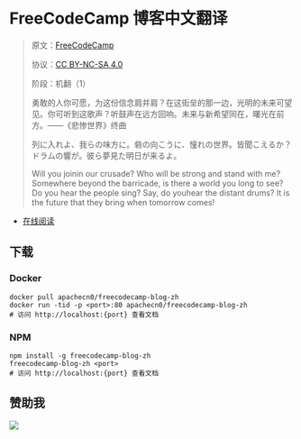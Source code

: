 <!--
    需要填充的占位符：
    
    README.md
    
        FreeCodeCamp 博客中文翻译：文档中文名
        FreeCodeCamp：文档英文名
        https://www.freecodecamp.org/news/：文档原始链接
        fcc：域名前缀
        飞龙：负责人名称
        wizardforcel：负责人 Github 用户名
        562826179：负责人 QQ
        freecodecamp-blog-zh：ApacheCN 的 Github 仓库名称
        freecodecamp-blog-zh：DockerHub 仓库名称
        freecodecamp-blog-zh：PYPI 包名称
        freecodecamp-blog-zh：NPM 包名称
    
    CNAME
    
        fcc：域名前缀

    index.html
    
        FreeCodeCamp 博客中文翻译：文档中文名
        #0C3C26：显示颜色
        freecodecamp-blog-zh：ApacheCN 的 Github 仓库名称

    asset/docsify-flygon-footer.js
    
        freecodecamp-blog-zh：ApacheCN 的 Github 仓库名称
-->

# FreeCodeCamp 博客中文翻译

> 原文：[FreeCodeCamp](https://www.freecodecamp.org/news/)
> 
> 协议：[CC BY-NC-SA 4.0](http://creativecommons.org/licenses/by-nc-sa/4.0/)
> 
> 阶段：机翻（1）
> 
> 勇敢的人你可愿，为这份信念肩并肩？在这街垒的那一边，光明的未来可望见。你可听到这歌声？听鼓声在远方回响。未来与新希望同在，曙光在前方。——《悲惨世界》终曲
> 
> 列に入れよ、我らの味方に。砦の向こうに、憧れの世界。皆聞こえるか？ドラムの響が。彼ら夢見た明日が来るよ。
> 
> Will you joinin our crusade? Who will be strong and stand with me? Somewhere beyond the barricade, is there a world you long to see? Do you hear the people sing? Say, do youhear the distant drums? It is the future that they bring when tomorrow comes!

* [在线阅读](https://fcc.flygon.net)
## 下载

### Docker

```
docker pull apachecn0/freecodecamp-blog-zh
docker run -tid -p <port>:80 apachecn0/freecodecamp-blog-zh
# 访问 http://localhost:{port} 查看文档
```

### NPM

```
npm install -g freecodecamp-blog-zh
freecodecamp-blog-zh <port>
# 访问 http://localhost:{port} 查看文档
```

## 赞助我

![](https://img-blog.csdnimg.cn/20200112005920729.png)
